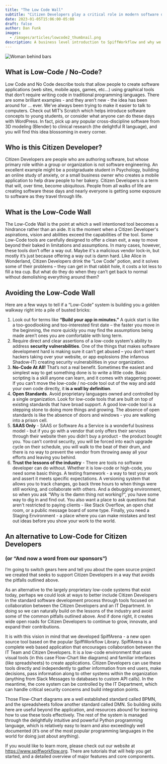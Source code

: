 ```yaml
---
title: "The Low Code Wall"
subtitle: "Citizen Developers play a critical role in modern software development, but some low-code solutions trap their potential, rather than releasing it.  We’ll talk about how to spot low-code solutions that don’t have walls."
date: 2023-01-05T15:06:00-05:00
draft: false
author: Dan Funk
images:
  - /images/articles/lowcode2_thumbnail.png
description: A business level introduction to SpiffWorkflow and why we adopted this open source platform and are building a suite of tools around it.
---
```


![Woman behind bars](low-code-jail.png)

## What is Low-Code / No-Code?

Low Code and No Code describe tools that allow people to create software applications (web sites, mobile apps, games, etc…) using graphical tools that don’t require writing code in traditional programming languages.  There are some brilliant examples - and they aren’t new - the idea has been around for … ever.  We’ve always been trying to make it easier to talk to computers.  Check out MIT’s Scratch which helps introduce software concepts to young students, or consider what anyone can do these days with WordPress.  In fact, pick up any popular cross-discipline software from 3D modeling (Blender) to clinical research (the delightful R language), and you will find this idea blossoming in every corner.

## Who is this Citizen Developer?

Citizen Developers are people who are authoring software, but whose primary role within a group or organization is not software engineering.  An excellent example might be a postgraduate student in Psychology, building an online study of anxiety, or a small business owner who creates a mobile application to help draw people to her bakery.   Citizen Developers is a term that will, over time, become ubiquitous.  People from all walks of life are creating software these days and nearly everyone is getting some exposure to software as they travel through life.

## What is the Low-Code Wall

The Low-Code Wall is the point at which a well intentioned tool becomes a hindrance rather than an aide.  It is the moment when a Citizen Developer's aspirations, vision and abilities exceed the capabilities of the tool.  Some Low-Code tools are carefully designed to offer a clean exit, a way to move beyond their baked in limitations and assumptions.  In many cases, however, these tools don’t offer a way out.  Maybe it's a malicious vendor lock-in, but mostly it’s just because offering a way out is damn hard.  Like Alice in Wonderland, Citizen Developers drink the “Low Code” potion, and it solves some of their problems – they can get in that rabbit hole, it costs a lot less to fill a tea cup.  But what do they do when they can’t get back to normal without demolishing everything around them?

## Avoiding the Low-Code Wall
Here are a few ways to tell if a “Low-Code” system is building you a golden walkway right into a pile of busted bricks:

1. Look out for terms like **“Build your app in minutes.”**  A quick start is like a too-goodlooking and too-interested first date – the faster you move in the beginning, the more quickly you may find the assumptions being made aren’t ones you are comfortable with long term.
2. Require direct and clear assertions of a low-code system's ability to address **security vulnerabilities**. One of the things that makes software development hard is making sure it can’t get abused – you don’t want hackers taking over your website, or app explosions (the infamous Shadow-IT) creating security vulnerabilities in your organization.   
3. **No-Code At All!**  That’s not a real benefit.  Sometimes the easiest and simplest way to get something done is to write a little code.  Basic scripting is a skill anyone can learn, and it comes with staggering power.  If you can’t move the low-code / no-code tool out of the way and add your own code directly, it **is a wall by definition**.
4. **Open Standards**.  Avoid proprietary languages owned and controlled by a single organization.   Look for low-code tools that are built on top of existing standards that have broad support.  A good low-code tool is a stepping stone to doing more things and growing.  The absence of open standards is like the absence of doors and windows - you are walking into a prison cell.
5. **SAAS Only** - SAAS or Software As a Service is a wonderful business model - but if you go with a vendor that only offers their services through their website then you didn’t buy a product - the product bought you.  You can’t control security, you will be forced into each upgrade cycle on their schedule, you will walk to the beat of their drum, and there is no way to prevent the vendor from throwing away all your efforts and leaving you behind.
6. **Trust the lessons of the industry** - There are tools no software developer can do without. Whether it is low-code or high-code, you need some basic things.  A testing framework - a way to test your work and assert it meets specific expectations.  A versioning system that allows you to track changes, go back three hours to when things were still working, and collaborate with others. And a debugging environment, so when you ask “Why is the damn thing not working?”, you have some way to dig in and find out.  You also want a place to ask questions that aren't restricted to paying clients - like Stack Overflow, an open chat room, or a public message board of some type.  Finally, you need a Staging Environment - a place where you can make mistakes and test out ideas before you show your work to the world.

## An alternative to Low-Code for Citizen Developers
### (or “And now a word from our sponsors”)

I’m going to switch gears here and tell you about the open source project we created that seeks to support Citizen Developers in a way that avoids the pitfalls outlined above.

As an alternative to the largely proprietary low-code systems that exist today, perhaps we could look at ways to better include Citizen Developers in the standard software development process through tools focused on collaboration between the Citizen Developers and an IT Department.  In doing so we can naturally build on the lessons of the industry and avoid some of the common pitfalls outlined above.  And if done right, it creates wide open roads for Citizen Developers to continue to grow, innovate, and expand their contributions.

It is with this vision in mind that we developed SpiffArena - a new open source tool based on the popular SpiffWorkflow Library.  SpiffArena is a complete web based application that encourages collaboration between the IT Team and Citizen Developers.  It is a low-code environment that uses visual tools (in this case Flow-Chart like diagrams) and familiar interfaces (like spreadsheets) to create applications.  Citizen Developers can use these tools directly and independently to gather information from end users, make decisions, pass information along to other systems within the organization (anything from Slack Messages to databases to custom API calls).  In the meantime, the core system can be controlled by the IT Department, which can handle critical security concerns and build integration points.

Those Flow-Chart diagrams are a well established standard called BPMN, and the spreadsheets follow another standard called DMN.  So building skills here are useful beyond the application, and resources abound for learning how to use these tools effectively.  The rest of the system is managed through the delightfully intuitive and powerful Python programming language, which is relatively easy to learn and also exceedingly well documented (it’s one of the most popular programming languages in the world for doing just about anything).

If you would like to learn more, please check out our website at https://www.spiffworkflow.org.  There are tutorials that will help you get started, and a detailed overview of major features and core components.
